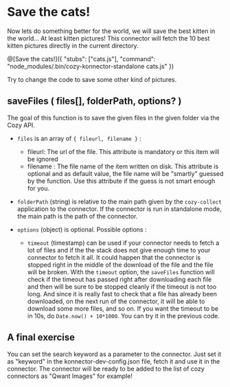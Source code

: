 # Save the cats!

Now lets do something better for the world, we will save the best kitten in the world... At least
kitten pictures!
This connector will fetch the 10 best kitten pictures directly in the current directory.

@[Save the cats!]({ "stubs": ["cats.js"], "command": "node_modules/.bin/cozy-konnector-standalone cats.js" })

Try to change the code to save some other kind of pictures.

## saveFiles ( files\[\], folderPath, options? )

The goal of this function is to save the given files in the given folder via the Cozy API.

- `files` is an array of `{ fileurl, filename }` :

  + fileurl: The url of the file. This attribute is mandatory or
    this item will be ignored
  + filename : The file name of the item written on disk. This attribute is optional and as default value, the
    file name will be "smartly" guessed by the function. Use this attribute if the guess is not smart
  enough for you.

- `folderPath` (string) is relative to the main path given by the `cozy-collect` application to the connector. If the connector is run
in standalone mode, the main path is the path of the connector.

- `options` (object) is optional. Possible options :

  + `timeout` (timestamp) can be used if your connector
  needs to fetch a lot of files and if the the stack does not give enough time to your connector to
  fetch it all. It could happen that the connector is stopped right in the middle of the download of
  the file and the file will be broken. With the `timeout` option, the `saveFiles` function will check
  if the timeout has passed right after downloading each file and then will be sure to be stopped
  cleanly if the timeout is not too long. And since it is really fast to check that a file has
  already been downloaded, on the next run of the connector, it will be able to download some more
  files, and so on. If you want the timeout to be in 10s, do `Date.now() + 10*1000`. You can try it in the previous code.

## A final exercise

You can set the search keyword as a parameter to the connector. Just set it as "keyword" in the
konnector-dev-config.json file, fetch it and use it in the connector. The connector will be ready
to be added to the list of cozy connectors as "Qwant Images" for example!
